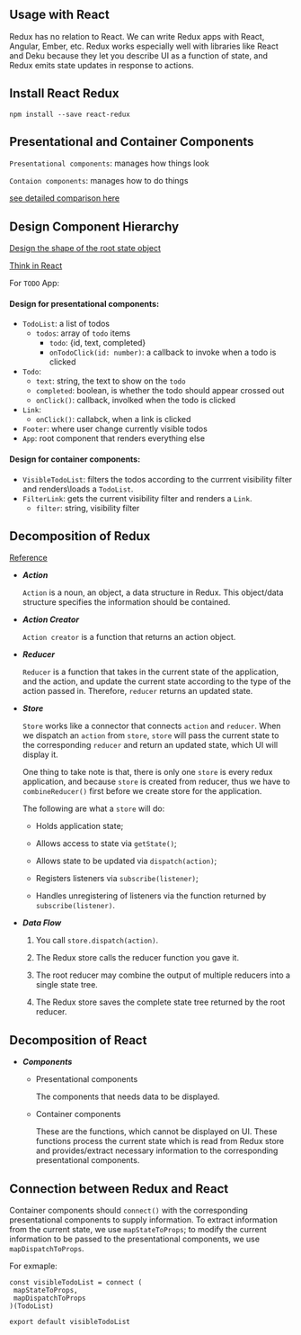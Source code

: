 ## Usage with React

Redux has no relation to React. We can write Redux apps with React, Angular, Ember, etc. Redux works especially well with libraries like React and Deku because they let you describe UI as a function of state, and Redux emits state updates in response to actions. 

## Install React Redux
```
npm install --save react-redux
```

## Presentational and Container Components 
 
 `Presentational components`: manages how things look
 
 `Contaion components`: manages how to do things
 
 [see detailed comparison here](https://redux.js.org/basics/usage-with-react#presentational-and-container-components)
 
 ## Design Component Hierarchy
 
 [Design the shape of the root state object](https://redux.js.org/basics/reducers)
 
 [Think in React](https://reactjs.org/docs/thinking-in-react.html)
 
 For `TODO` App:
 #### Design for presentational components:
 * `TodoList`: a list of todos
    * `todos`: array of `todo` items
       * `todo`: {id, text, completed} 
       * `onTodoClick(id: number)`: a callback to invoke when a todo is clicked
 * `Todo`:
    * `text`: string, the text to show on the `todo`
    * `completed`: boolean, is whether the todo should appear crossed out
    * `onClick()`: callback, involked when the todo is clicked
 * `Link`:
    * `onClick()`: callabck, when a link is clicked
 * `Footer`: where user change currently visible todos
 * `App`: root component that renders everything else
 
 #### Design for container components:
 * `VisibleTodoList`: filters the todos according to the currrent visibility filter and renders\loads a `TodoList`.
 * `FilterLink`: gets the current visibility filter and renders a `Link`. 
    * `filter`: string, visibility filter

## Decomposition of Redux 
   
   [Reference](https://redux.js.org/basics)
   
 * ***Action***
 
   `Action` is a noun, an object, a data structure in Redux. This object/data structure specifies the information should be contained. 
   
 * ***Action Creator***
 
   `Action creator` is a function that returns an action object.
   
 * ***Reducer***
 
   `Reducer` is a function that takes in the current state of the application, and the action, and update the current state according to the type of the action passed in. Therefore, `reducer` returns an updated state.
   
 * ***Store***
 
   `Store` works like a connector that connects `action` and `reducer`. When we dispatch an `action` from `store`, `store` will pass the current state to the corresponding `reducer` and return an updated state, which UI will display it.
   
   One thing to take note is that, there is only one `store` is every redux application, and because `store` is created from reducer, thus we have to `combineReducer()` first before we create store for the application.
   
   The following are what a `store` will do:
   * Holds application state;

   * Allows access to state via `getState()`;

   * Allows state to be updated via `dispatch(action)`;

   * Registers listeners via `subscribe(listener)`;

   * Handles unregistering of listeners via the function returned by `subscribe(listener)`.
   
 * ***Data Flow***
 
   1. You call `store.dispatch(action)`.
   
   2. The Redux store calls the reducer function you gave it.
   
   3. The root reducer may combine the output of multiple reducers into a single state tree.
   
   4. The Redux store saves the complete state tree returned by the root reducer.
   
## Decomposition of React 
   * ***Components***
     * Presentational components
     
       The components that needs data to be displayed. 
       
     * Container components
       
       These are the functions, which cannot be displayed on UI. These functions process the current state which is read from Redux store and provides/extract necessary information to the corresponding presentational components.
       
       
## Connection between Redux and React 

Container components should `connect()` with the corresponding presentational components to supply information. To extract information from the current state, we use `mapStateToProps`; to modify the current information to be passed to the presentational components, we use `mapDispatchToProps`.

For exmaple:
```
const visibleTodoList = connect (
 mapStateToProps,
 mapDispatchToProps   
)(TodoList)

export default visibleTodoList
```


 
